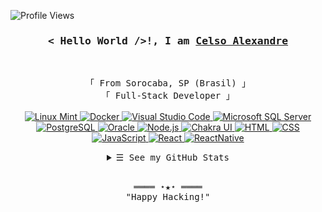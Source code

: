 <!-- https://github.com/celso-alexandre/ -->

<!-- Profile Views Counter -->
![Profile Views](https://gpvc.arturio.dev/celso-alexandre?v=3)
<br>
<!-- Intro  -->
<h3 align="center">
        <samp>< Hello World />!, I am
                <b><a target="_blank" href="#">Celso Alexandre</a></b>
        </samp>
</h3>
<br>

<p align="center">
        <samp>
                「 From Sorocaba, SP (Brasil) 」
                <br>
                「 Full-Stack Developer 」
                <br>
                <br>
        </samp>
        <!-- Infraestructure -->
        <!-- Linux Mint -->
        <a href="https://github.com/celso-alexandre?tab=repositories" target="_blank"><img alt="Linux Mint"
        src="https://img.shields.io/badge/-Linux Mint-87CF3E?style=flat&logo=Linux Mint&logoColor=white">
        </a>
        <!-- Docker -->
        <a href="https://github.com/celso-alexandre?tab=repositories" target="_blank"><img alt="Docker"
        src="https://img.shields.io/badge/-Docker-2496ED?style=flat&logo=Docker&logoColor=white">
        </a>
        <!-- Programming Languages -->
        <!-- VS Code logo -->
        <a href="https://github.com/celso-alexandre?tab=repositories" target="_blank"><img alt="Visual Studio Code"
        src="https://img.shields.io/badge/-code-007ACC?style=flat&logo=Visual Studio Code&logoColor=white">
        </a>              
        <!-- Microsoft SQL logo -->
        <a href="https://github.com/celso-alexandre?tab=repositories" target="_blank"><img alt="Microsoft SQL Server"
        src="https://img.shields.io/badge/-Microsoft SQL Server-CC2927?style=flat&logo=Microsoft SQL Server&logoColor=white">
        </a>
        <!-- PostgreSQL -->
        <a href="https://github.com/celso-alexandre?tab=repositories" target="_blank"><img alt="PostgreSQL"
        src="https://img.shields.io/badge/-PostgreSQL-336791?style=flat&logo=PostgreSQL&logoColor=white">
        </a>
        <!-- Oracle logo -->
        <a href="https://github.com/celso-alexandre?tab=repositories" target="_blank"><img alt="Oracle"
        src="https://img.shields.io/badge/-Oracle-F80000?style=flat&logo=Oracle&logoColor=white">
        </a>
        <!-- Node.js logo -->
        <a href="https://github.com/celso-alexandre?tab=repositories" target="_blank"><img alt="Node.js"
        src="https://img.shields.io/badge/-Node.js-339933?style=flat&logo=Node.js&logoColor=white">
        </a>  
        <!-- Chakra UI logo -->
        <a href="https://github.com/celso-alexandre?tab=repositories" target="_blank"><img alt="Chakra UI"
        src="https://img.shields.io/badge/-Chakra UI-319795?style=flat&logo=Chakra UI&logoColor=white">
        </a>
        <!-- HTML -->
        <a href="https://github.com/celso-alexandre?tab=repositories" target="_blank"><img alt="HTML"
        src="https://img.shields.io/badge/-HTML-E34F26?style=flat&logo=HTML5&logoColor=white">
        </a>
        <!-- CSS  -->
        <a href="https://github.com/celso-alexandre?tab=repositories" target="_blank"><img alt="CSS"
        src="https://img.shields.io/badge/-CSS-1572B6?style=flat&logo=CSS3&logoColor=white">
        </a>
        <!-- JavaScript -->
        <a href="https://github.com/celso-alexandre?tab=repositories" target="_blank"><img alt="JavaScript"
        src="https://img.shields.io/badge/-JavaScript-F7DF1E?style=flat&logo=JavaScript&logoColor=black">
        </a>
        <!-- React -->
        <a href="https://github.com/celso-alexandre?tab=repositories" target="_blank"><img alt="React"
        src="https://img.shields.io/badge/-React-3776AB?style=flat&logo=React&logoColor=white">
        </a>
        <!-- React Native -->
        <a href="https://github.com/celso-alexandre?tab=repositories" target="_blank"><img alt="ReactNative"
        src="https://img.shields.io/badge/-ReactNative-0088CC?style=flat&logo=React&logoColor=white">
        </a>
</p>

<!-- Details Section-->
<details align="center">
    <summary> <samp>&#9776; See my GitHub Stats</samp></summary>
    <p align="center">
        <br>
        <!-- Activity Widget -->
        <img alt="Celso's GitHub Stats"
                src="https://github-readme-stats.vercel.app/api?username=celso-alexandre&show_icons=true&theme=react" />
        <br>
        <!-- Social Links -->
        <p>Find me on</p>
        <!-- Outlook -->
        <a href="mailto:celsoalexandre@live.com" target="_blank"><img alt="Outlook"
                src="https://img.shields.io/badge/-Outlook-0078D4?style=flat-square&logo=Microsoft Outlook&logoColor=white">
        </a>
        <!-- Linkedin -->
        <a href="https://www.linkedin.com/in/celso-alexandre/" target="_blank"><img alt="Linkedin"
                src="https://img.shields.io/badge/-Linkedin-0A66C2?style=flat-square&logo=Linkedin&logoColor=white">
        </a>
    </p>
</details>
<br>

<!-- Footer -->
<samp>
    <p align="center">
        ════ ⋆★⋆ ════
        <br>
        "Happy Hacking!"
    </p>
</samp>
